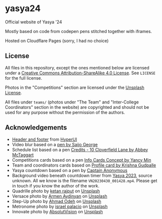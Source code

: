 # yasya24

Official website of Yasya '24

Mostly based on code from codepen pens stitched together with iframes.

Hosted on Cloudflare Pages (sorry, I had no choice)

## License

All files in this repository, except the ones mentioned below are licensed
under a [Creative Commons Attribution-ShareAlike 4.0
License][cc-by-sa-4.0]. See `LICENSE` for the full license.

Photos in the "Competitions" section are licensed under the [Unsplash License](https://unsplash.com/license).

All files under `teams/` (photos under "The Team" and "Inter-College
Coordinators" section in the website) are copyrighted and should not be
used for any purpose without the permission of the authors.

## Acknowledgements

- [Header and footer](https://www.hyperui.dev/components/marketing/footers) from [HyperUI](https://www.hyperui.dev/components/marketing/footers)
- Video blur based on a [pen by Saijo George](https://codepen.io/SaijoGeorge/pen/bVYOMw "CodePen")
- Schedule list based on a pen [Credits - 10 Cloverfield Lane by Abbey McTaggart](https://codepen.io/amctagg1/pen/MJjbBg "CodePen")
- Competitions cards based on a pen [Info Cards Concept by Yancy Min](https://codepen.io/yancy/pen/gBLLxz "CodePen")
- Team and coordinators cards based on [Profile card by Krishna Gudpalle](https://tailwindflex.com/@krishna/profile-card "TailwindFlex")
- Yasya countdown based on a pen by [Captain Anonymous](https://codepen.io/anon/pen/LpzXPL/ "CodePen")
- Background video beneath countdown timer from [Yasya 2023](https://yasya.pages.dev), source unknown. All we know is the filename `VN20230430_001428.mp4`. Please get in touch if you know the author of the work.
- Quadrille photo by [ketan rajput](https://unsplash.com/@ketan_rajput?utm_content=creditCopyText&utm_medium=referral&utm_source=unsplash) on [Unsplash](https://unsplash.com/photos/four-women-dancing-grayscale-photography-n-g7dgwNZg4?utm_content=creditCopyText&utm_medium=referral&utm_source=unsplash)
- Versace photo by [Armen Aydinyan](https://unsplash.com/@mumble57?utm_content=creditCopyText&utm_medium=referral&utm_source=unsplash) on [Unsplash](https://unsplash.com/photos/group-of-women-in-blue-and-pink-traditional-dresses-bhJfx7t4QUA?utm_content=creditCopyText&utm_medium=referral&utm_source=unsplash)
- Step-Up photo by [Ahmad Odeh](https://unsplash.com/@aoddeh?utm_content=creditCopyText&utm_medium=referral&utm_source=unsplash) on [Unsplash](https://unsplash.com/photos/a-couple-of-people-that-are-dancing-on-a-stage-KHipnBn7sdY?utm_content=creditCopyText&utm_medium=referral&utm_source=unsplash)
- Metronome photo by [israel palacio](https://unsplash.com/@othentikisra?utm_content=creditCopyText&utm_medium=referral&utm_source=unsplash) on [Unsplash](https://unsplash.com/photos/bokeh-photography-of-condenser-microphone-Y20JJ_ddy9M?utm_content=creditCopyText&utm_medium=referral&utm_source=unsplash)
- Innovate photo by [AbsolutVision](https://unsplash.com/@alterego_swiss?utm_content=creditCopyText&utm_medium=referral&utm_source=unsplash) on [Unsplash](https://unsplash.com/photos/photo-of-bulb-artwork-82TpEld0_e4?utm_content=creditCopyText&utm_medium=referral&utm_source=unsplash)


[cc-by-sa-4.0]: https://creativecommons.org/licenses/by-sa/4.0/
